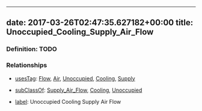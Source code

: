 
---
date: 2017-03-26T02:47:35.627182+00:00
title: Unoccupied_Cooling_Supply_Air_Flow
---
### Definition: TODO

### Relationships

* [usesTag](https://brickschema.org/schema/1.0/BrickFrame#usesTag): [Flow](https://brickschema.org/schema/1.0/BrickTag#Flow), [Air](https://brickschema.org/schema/1.0/BrickTag#Air), [Unoccupied](https://brickschema.org/schema/1.0/BrickTag#Unoccupied), [Cooling](https://brickschema.org/schema/1.0/BrickTag#Cooling), [Supply](https://brickschema.org/schema/1.0/BrickTag#Supply)

* [subClassOf](http://www.w3.org/2000/01/rdf-schema#subClassOf): [Supply_Air_Flow](https://brickschema.org/schema/1.0/Brick#Supply_Air_Flow), [Cooling](https://brickschema.org/schema/1.0/Brick#Cooling), [Unoccupied](https://brickschema.org/schema/1.0/Brick#Unoccupied)

* [label](http://www.w3.org/2000/01/rdf-schema#label): Unoccupied Cooling Supply Air Flow

